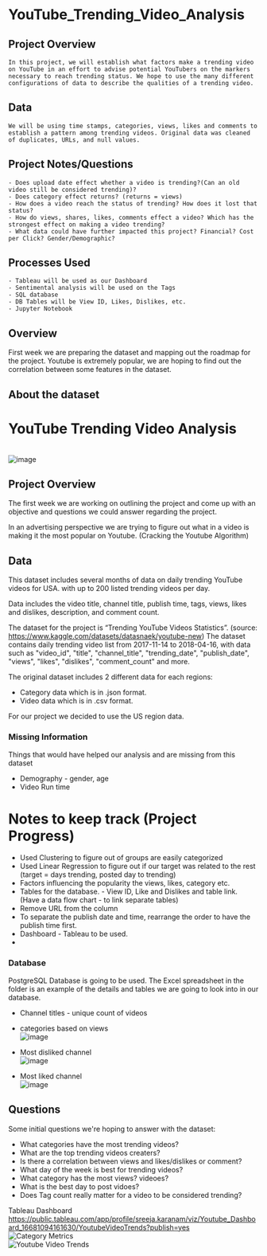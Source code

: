
# YouTube_Trending_Video_Analysis
 ## Project Overview
    In this project, we will establish what factors make a trending video on YouTube in an effort to advise potential YouTubers on the markers necessary to reach trending status. We hope to use the many different configurations of data to describe the qualities of a trending video.

 ## Data
    We will be using time stamps, categories, views, likes and comments to establish a pattern among trending videos. Original data was cleaned of duplicates, URLs, and null values. 
 ## Project Notes/Questions
    - Does upload date effect whether a video is trending?(Can an old video still be considered trending)?
    - Does category effect returns? (returns = views)
    - How does a video reach the status of trending? How does it lost that status?
    - How do views, shares, likes, comments effect a video? Which has the strongest effect on making a video trending?
    - What data could have further impacted this project? Financial? Cost per Click? Gender/Demographic?

## Processes Used
    - Tableau will be used as our Dashboard
    - Sentimental analysis will be used on the Tags
    - SQL database
    - DB Tables will be View ID, Likes, Dislikes, etc.
    - Jupyter Notebook



## Overview
First week we are preparing the dataset and mapping out the roadmap for the project. Youtube is extremely popular, we are hoping to find out the correlation between some features in the dataset.

## About the dataset

# YouTube Trending Video Analysis

<br/>![image](https://user-images.githubusercontent.com/105166481/198424022-199c03fb-bfb8-4d18-b173-70d5fd4b72af.png)

## Project Overview
The first week we are working on outlining the project and come up with an objective and questions we could answer regarding the project. 

In an advertising perspective we are trying to figure out what in a video is making it the most popular on Youtube. (Cracking the Youtube Algorithm) 


## Data
This dataset includes several months of data on daily trending YouTube videos for USA. with up to 200 listed trending videos per day.

Data includes the video title, channel title, publish time, tags, views, likes and dislikes, description, and comment count.


The dataset for the project is “Trending YouTube Videos Statistics”. (source: https://www.kaggle.com/datasets/datasnaek/youtube-new) 
The dataset contains daily trending video list from 2017-11-14 to 2018-04-16, with data such as "video_id", "title", "channel_title", "trending_date", "publish_date", "views", "likes", "dislikes", "comment_count" and more.

The original dataset includes 2 different data for each regions:
- Category data which is in .json format. 
- Video data which is in .csv format.

For our project we decided to use the US region data.



### Missing Information
Things that would have helped our analysis and are missing from this dataset
* Demography -  gender, age
* Video Run time

# Notes to keep track (Project Progress)

* Used Clustering to figure out of groups are easily categorized
* Used Linear Regression to figure out if our target was related to the rest (target = days trending, posted day to trending)
* Factors influencing the popularity the views, likes, category etc.
* Tables for the database. - View ID, Like and Dislikes and table link. (Have a data flow chart - to link separate tables)
* Remove URL from the column
* To separate the publish date and time, rearrange the order to have the publish time first. 
* Dashboard - Tableau to be used.
* 

### Database

PostgreSQL Database is going to be used. The Excel spreadsheet in the folder is an example of the details and tables we are going to look into in our database.

* Channel titles - unique count of videos
* categories based on views<br/>
![image](https://user-images.githubusercontent.com/105166481/199854994-abf33fbb-246e-4009-8028-3487e36524ea.png)

* Most disliked channel<br/>
![image](https://user-images.githubusercontent.com/105166481/199855080-2cd76417-5d75-4729-9eed-1ce039ed7f4e.png)

* Most liked channel<br/>
![image](https://user-images.githubusercontent.com/105166481/199855125-7bb21e5f-863c-40a3-83ff-33abab6f848e.png)



## Questions
Some initial questions we're hoping to answer with the dataset:
- What categories have the most trending videos?
- What are the top trending videos creaters?
- Is there a correlation between views and likes/dislikes or comment?
- What day of the week is best for trending videos? 
- What category has the most views? videoes? 
- What is the best day to post vidoes?
- Does Tag count really matter for a video to be considered trending?


Tableau Dashboard
https://public.tableau.com/app/profile/sreeja.karanam/viz/Youtube_Dashboard_16681094161630/YoutubeVideoTrends?publish=yes <br/>
![Category Metrics](https://user-images.githubusercontent.com/105166481/201225288-930cceed-feba-4592-9a7e-0c9fd3e696fb.png)
<br/>
![Youtube Video Trends](https://user-images.githubusercontent.com/105166481/201225305-21b8a933-2514-4463-8cf8-9fb11abd4cea.png)







